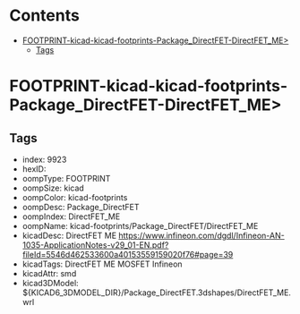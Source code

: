 



Contents
========

* [FOOTPRINT-kicad-kicad-footprints-Package_DirectFET-DirectFET_ME>](#footprint-kicad-kicad-footprints-package_directfet-directfet_me)
	* [Tags](#tags)

# FOOTPRINT-kicad-kicad-footprints-Package_DirectFET-DirectFET_ME>

## Tags

- index: 9923
- hexID: 
- oompType: FOOTPRINT
- oompSize: kicad
- oompColor: kicad-footprints
- oompDesc: Package_DirectFET
- oompIndex: DirectFET_ME
- oompName: kicad-footprints/Package_DirectFET/DirectFET_ME
- kicadDesc: DirectFET ME https://www.infineon.com/dgdl/Infineon-AN-1035-ApplicationNotes-v29_01-EN.pdf?fileId=5546d462533600a40153559159020f76#page=39
- kicadTags: DirectFET ME MOSFET Infineon
- kicadAttr: smd
- kicad3DModel: ${KICAD6_3DMODEL_DIR}/Package_DirectFET.3dshapes/DirectFET_ME.wrl

